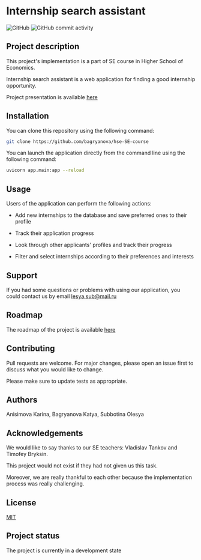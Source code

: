 # Internship search assistant

![GitHub](https://img.shields.io/github/license/bagryanova/hse-SE-course)
![GitHub commit activity](https://img.shields.io/github/commit-activity/w/bagryanova/hse-SE-course)

## Project description

This project's implementation is a part of SE course in Higher School of Economics. 

Internship search assistant is a web application for finding a good internship opportunity.

Project presentation is available [here](https://docs.google.com/presentation/d/1ydavTSOWl7QfcgyLXn28bDO1VVjaPgT4bsMgAjrXm2Q/edit#slide=id.p)

## Installation
You can clone this repository using the following command:
```bash
git clone https://github.com/bagryanova/hse-SE-course
```
You can launch the application directly from the command line using the following command:
```bash
uvicorn app.main:app --reload
```

## Usage

Users of the application can perform the following actions:

* Add new internships to the database and save preferred ones to their profile

* Track their application progress

* Look through other applicants' profiles and track their progress

* Filter and select internships according to their preferences and interests

## Support
If you had some questions or problems with using our application, you could contact us by email <lesya.sub@mail.ru>

## Roadmap
The roadmap of the project is available [here](https://github.com/bagryanova/hse-SE-course/projects/1)

## Contributing
Pull requests are welcome. For major changes, please open an issue first to discuss what you would like to change.

Please make sure to update tests as appropriate.

## Authors

Anisimova Karina, 
Bagryanova Katya,
Subbotina Olesya

## Acknowledgements
We would like to say thanks to our SE teachers: Vladislav Tankov and Timofey Bryksin.

This project would not exist if they had not given us this task.

Moreover, we are really thankful to each other because the implementation process was really challenging.

## License
[MIT](https://choosealicense.com/licenses/mit/)

## Project status
The project is currently in a development state
